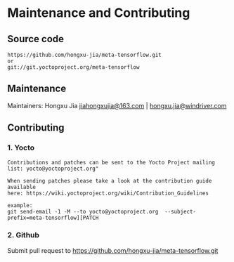 # Maintenance and Contributing
## Source code
```
https://github.com/hongxu-jia/meta-tensorflow.git
or
git://git.yoctoproject.org/meta-tensorflow
```

## Maintenance
Maintainers: Hongxu Jia <jiahongxujia@163.com> | <hongxu.jia@windriver.com>

## Contributing
### 1. Yocto
```
Contributions and patches can be sent to the Yocto Project mailing
list: yocto@yoctoproject.org"

When sending patches please take a look at the contribution guide available
here: https://wiki.yoctoproject.org/wiki/Contribution_Guidelines

example:
git send-email -1 -M --to yocto@yoctoproject.org  --subject-prefix=meta-tensorflow][PATCH
```

### 2. Github
Submit pull request to https://github.com/hongxu-jia/meta-tensorflow.git
